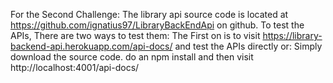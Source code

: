 
For the Second Challenge:
The library api source code is located at https://github.com/ignatius97/LibraryBackEndApi on github.
To test the APIs, There are two ways to test them:
    The First on is to visit https://library-backend-api.herokuapp.com/api-docs/ and test the APIs directly
or:
    Simply download the source code. do an npm install and then visit http://localhost:4001/api-docs/